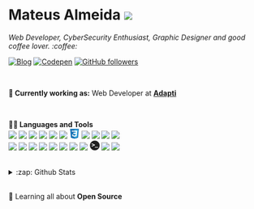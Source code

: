# Mateus Almeida&nbsp;<img src="https://github.com/TheDudeThatCode/TheDudeThatCode/blob/master/Assets/Mario_Hello_Big.gif" width="30px">

<p>
  <em>
   Web Developer, CyberSecurity Enthusiast, Graphic Designer and good coffee lover. :coffee:
  </em>  
</p>

[![Blog](https://img.shields.io/badge/Blog-imsouza.github.com-%23333)](https://imsouza.github.io/)
[![Codepen](https://aleen42.github.io/badges/src/codepen.svg)](https://codepen.io/imsouza)
[![GitHub followers](https://img.shields.io/github/followers/imsouza.svg?style=social&label=Follow&maxAge=2592000)](https://github.com/imsouza?tab=followers)

<br>

**💼 Currently working as:** Web Developer at <a href="https://www.adapti.info/" target="_blank"><b>Adapti</b></a>

<br>

**👨‍💻 Languages and Tools**<br>
<code><a href="https://github.com/imsouza/"><img height="20" src="https://seeklogo.com/images/J/javascript-js-logo-2949701702-seeklogo.com.png"></a></code>
<code><a href="https://github.com/imsouza/"><img height="20" src="https://seeklogo.com/images/C/c-programming-language-logo-9B32D017B1-seeklogo.com.png"></a></code>
<code><a href="https://github.com/imsouza/"><img height="20" src="https://seeklogo.com/images/P/python-logo-A32636CAA3-seeklogo.com.png"></a></code>
<code><a href="https://github.com/imsouza/"><img height="20" src="https://seeklogo.com/images/P/php-logo-ADE513E748-seeklogo.com.png"></a></code>
<code><a href="https://github.com/imsouza/"><img height="20" src="https://seeklogo.com/images/H/haskell-logo-DC3DD9209C-seeklogo.com.png"></a></code>
<code><a href="https://github.com/imsouza/"><img height="20" src="https://www.vectorlogo.zone/logos/w3_html5/w3_html5-icon.svg"></a></code>
<code><a href="https://github.com/imsouza/"><img height="20" src="https://github.com/devicons/devicon/blob/master/icons/css3/css3-original.svg"></a></code>
<code><a href="https://github.com/imsouza/"><img height="20" src="https://seeklogo.com/images/B/bootstrap-logo-3C30FB2A16-seeklogo.com.png"></a></code>
<code><a href="https://github.com/imsouza/"><img height="20" src="https://seeklogo.com/images/S/sass-logo-E41E7734A8-seeklogo.com.png"></a></code>
<code><a href="https://github.com/imsouza/"><img height="20" src="https://seeklogo.com/images/V/vuejs-logo-17D586B587-seeklogo.com.png"></a></code>
<code><a href="https://github.com/imsouza/"><img height="20" src="https://www.vectorlogo.zone/logos/jquery/jquery-icon.svg"></a></code><br>
<code><a href="https://github.com/imsouza/"><img height="20" src="https://www.vectorlogo.zone/logos/jekyllrb/jekyllrb-icon.svg"></a></code>
<code><a href="https://github.com/imsouza/"><img height="20" src="https://seeklogo.com/images/L/laravel-logo-41EC1D4C3F-seeklogo.com.png"></a></code>
<code><a href="https://github.com/imsouza/"><img height="20" src="https://seeklogo.com/images/M/MySQL-logo-F6FF285A58-seeklogo.com.png"></a></code>
<code><a href="https://github.com/imsouza/"><img height="20" src="https://seeklogo.com/images/J/jupyter-logo-A91705F539-seeklogo.com.png"></a></code>
<code><a href="https://github.com/imsouza/"><img height="20" src="https://seeklogo.com/images/G/gulp-logo-415632861B-seeklogo.com.png"></a></code>
<code><a href="https://github.com/imsouza/"><img height="20" src="https://seeklogo.com/images/W/webpack-logo-9E66EE203A-seeklogo.com.png"></a></code>
<code><a href="https://github.com/imsouza/"><img height="20" src="https://seeklogo.com/images/N/npm-logo-01B8642EDD-seeklogo.com.png"></a></code>
<code><a href="https://github.com/imsouza/"><img height="20" src="https://seeklogo.com/images/S/sublime-text-logo-C2736A0B50-seeklogo.com.png"></a></code>
<code><a href="https://github.com/imsouza/"><img height="20" src="https://raw.githubusercontent.com/github/explore/80688e429a7d4ef2fca1e82350fe8e3517d3494d/topics/terminal/terminal.png"></a></code>
<code><a href="https://github.com/imsouza/"><img height="20" src="https://seeklogo.com/images/G/git-logo-CD8D6F1C09-seeklogo.com.png"></a></code>
<code><a href="https://github.com/imsouza/"><img height="20" src="https://seeklogo.com/images/G/github-logo-5F384D0265-seeklogo.com.png"></a></code>

<br>

<details>
  <summary>:zap: Github Stats</summary>
  <img align="left" alt="Mateus Almeida's github stats" src="https://github-readme-stats.codestackr.vercel.app/api?username=imsouza&show_icons=true&hide_border=true" />
</details>

<br>

🌱 Learning all about **Open Source**
